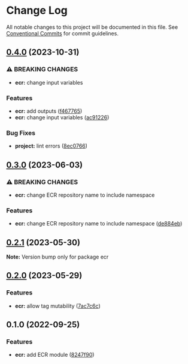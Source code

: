 # Change Log

All notable changes to this project will be documented in this file.
See [Conventional Commits](https://conventionalcommits.org) for commit guidelines.

## [0.4.0](https://github.com/finando/infrastructure-modules/compare/ecr@0.3.0...ecr@0.4.0) (2023-10-31)


### ⚠ BREAKING CHANGES

* **ecr:** change input variables

### Features

* **ecr:** add outputs ([f467765](https://github.com/finando/infrastructure-modules/commit/f467765cd1cf476c1f9d060943e8e5f3d2b3c94c))
* **ecr:** change input variables ([ac91226](https://github.com/finando/infrastructure-modules/commit/ac9122624524365e1348c238210c6080b13d04c0))


### Bug Fixes

* **project:** lint errors ([8ec0766](https://github.com/finando/infrastructure-modules/commit/8ec0766cb3ee1c4624810931bec73c2b4bd45171))



## [0.3.0](https://github.com/finando/infrastructure-modules/compare/ecr@0.2.1...ecr@0.3.0) (2023-06-03)


### ⚠ BREAKING CHANGES

* **ecr:** change ECR repository name to include namespace

### Features

* **ecr:** change ECR repository name to include namespace ([de884eb](https://github.com/finando/infrastructure-modules/commit/de884eb0ffcae2ce0cd3c8e19507235bad6bbe1c))



## [0.2.1](https://github.com/finando/infrastructure-modules/compare/ecr@0.2.0...ecr@0.2.1) (2023-05-30)

**Note:** Version bump only for package ecr





## [0.2.0](https://github.com/finando/infrastructure-modules/compare/ecr@0.1.0...ecr@0.2.0) (2023-05-29)


### Features

* **ecr:** allow tag mutability ([7ac7c6c](https://github.com/finando/infrastructure-modules/commit/7ac7c6cc25230c1c48902bac49dc159e7d598665))



## 0.1.0 (2022-09-25)


### Features

* **ecr:** add ECR module ([8247f90](https://github.com/finando/infrastructure-modules/commit/8247f9092306dc63012450c997b6757ae9438fc0))
